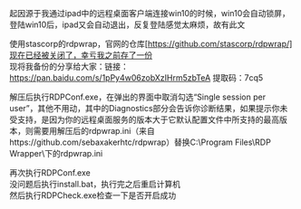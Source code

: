 起因源于我通过ipad中的远程桌面客户端连接win10的时候，win10会自动锁屏，登陆win10后，ipad又会自动退出，反复登陆感觉太麻烦，故有此文  

使用stascorp的rdpwrap，官网的仓库[https://github.com/stascorp/rdpwrap/]现在已经被关闭了，幸亏我之前存了一份  
现将我备份的分享给大家：链接：https://pan.baidu.com/s/1pPy4w06zobXzIHrm5zbTeA 提取码：7cq5   

解压后执行RDPConf.exe，在弹出的界面中取消勾选“Single session per user”，其他不用动，其中的Diagnostics部分会告诉你诊断结果，如果提示你未受支持，是因为你的远程桌面服务的版本大于它默认配置文件中所支持的最高版本，则需要用解压后的rdpwrap.ini（来自https://github.com/sebaxakerhtc/rdpwrap）替换C:\Program Files\RDP Wrapper\下的rdpwrap.ini  

再次执行RDPConf.exe  
没问题后执行install.bat，执行完之后重启计算机  
然后执行RDPCheck.exe检查一下是否开启成功  
